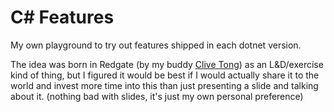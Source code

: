 # C# Features

My own playground to try out features shipped in each dotnet version.

The idea was born in Redgate (by my buddy [Clive Tong](https://www.linkedin.com/in/clivetong?originalSubdomain=uk)) as an L&D/exercise kind of thing, but I figured it would be best if I would actually share it to the world and invest more time into this than just presenting a slide and talking about it. (nothing bad with slides, it's just my own personal preference)